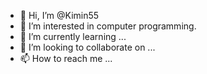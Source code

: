 - 👋 Hi, I’m @Kimin55
- 👀 I’m interested in computer programming.
- 🌱 I’m currently learning ...
- 💞️ I’m looking to collaborate on ...
- 📫 How to reach me ...

<!---
Kimin55/Kimin55 is a ✨ special ✨ repository because its `README.md` (this file) appears on your GitHub profile.
You can click the Preview link to take a look at your changes.
--->
